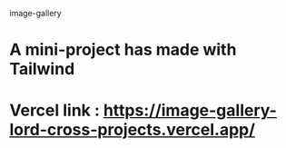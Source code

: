 image-gallery
# A mini-project has made with Tailwind
# Vercel link : https://image-gallery-lord-cross-projects.vercel.app/
